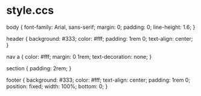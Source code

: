 # style.ccs
body {
  font-family: Arial, sans-serif;
  margin: 0;
  padding: 0;
  line-height: 1.6;
}

header {
  background: #333;
  color: #fff;
  padding: 1rem 0;
  text-align: center;
}

nav a {
  color: #fff;
  margin: 0 1rem;
  text-decoration: none;
}

section {
  padding: 2rem;
}

footer {
  background: #333;
  color: #fff;
  text-align: center;
  padding: 1rem 0;
  position: fixed;
  width: 100%;
  bottom: 0;
}
